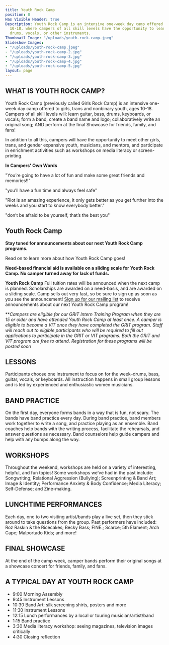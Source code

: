 ```yaml
---
title: Youth Rock Camp
position: 0
Has Visible Header: true
Description: Youth Rock Camp is an intensive one-week day camp offered to youth ages
  10-18, where campers of all skill levels have the opportunity to learn guitar, bass,
  drums, vocals, or other instruments.
Thumbnail Image: "/uploads/youth-rock-camp.jpeg"
Slideshow Images:
- "/uploads/youth-rock-camp.jpeg"
- "/uploads/youth-rock-camp-2.jpg"
- "/uploads/youth-rock-camp-3.jpg"
- "/uploads/youth-rock-camp-4.jpg"
- "/uploads/youth-rock-camp-5.jpg"
layout: page
---
```


## WHAT IS YOUTH ROCK CAMP?
Youth Rock Camp (previously called Girls Rock Camp) is an intensive one-week day camp offered to girls, trans and nonbinary youth, ages 10-18. Campers of all skill levels will: learn guitar, bass, drums, keyboards, or vocals; form a band, create a band name and logo; collaboratively write an original song; AND perform at the final Showcase for friends, family, and fans!

In addition to all this, campers will have the opportunity to meet other girls, trans, and gender expansive youth, musicians, and mentors, and participate in enrichment activities such as workshops on media literacy or screen-printing.

**In Campers' Own Words**

"You’re going to have a lot of fun and make some great friends and memories!!"

"you’ll have a fun time and always feel safe"

"Riot is an amazing experience, it only gets better as you get further into the weeks and you start to know everybody better."

"don’t be afraid to be yourself, that’s the best you"
 
## Youth Rock Camp

**Stay tuned for announcements about our next Youth Rock Camp programs.**

Read on to learn more about how Youth Rock Camp goes!
 
**Need-based financial aid is available on a sliding scale for Youth Rock Camp. No camper turned away for lack of funds.**

**Youth Rock Camp** Full tuition rates will be announced when the next camp is planned. Scholarships are awarded on a need-basis, and are awarded on a sliding scale. Camp sells out very fast, so be sure to sign up as soon as you see the announcement! [Sign up for our mailing list](/get-involved/subscribe) to receive announcements about our next Youth Rock Camp program!
 
***Campers are eligible for our GRIT Intern Training Program  when they are 15 or older and have attended Youth Rock Camp at least once. A camper is eligible to become a VIT once they have completed the GRIT program. Staff will reach out to eligible participants who will be required to fill out applications to participate in the GRIT or VIT programs. Both the GRIT and VIT program are free to attend. Registration for these programs will be posted soon*


## LESSONS

Participants choose one instrument to focus on for the week–drums, bass, guitar, vocals, or keyboards. All instruction happens in small group lessons and is led by experienced and enthusiastic women musicians.

## BAND PRACTICE

On the first day, everyone forms bands in a way that is fun, not scary. The bands have band practice every day. During band practice, band members work together to write a song, and practice playing as an ensemble. Band coaches help bands with the writing process, facilitate the rehearsals, and answer questions as necessary. Band counselors help guide campers and help with any bumps along the way.

## WORKSHOPS

Throughout the weekend, workshops are held on a variety of interesting, helpful, and fun topics!  Some workshops we’ve had in the past include: Songwriting; Relational Aggression (Bullying); Screenprinting & Band Art; Image & Identity; Performance Anxiety & Body Confidence; Media Literacy; Self-Defense; and Zine-making.

## LUNCHTIME PERFORMANCES

Each day, one to two visiting artist/bands play a live set, then they stick around to take questions from the group. Past performers have included: Roz Raskin & the Ricecakes; Becky Bass; FINE.; Scarce; 5th Elament; Arch Cape; Malportado Kids; and more!

## FINAL SHOWCASE

At the end of the camp week, camper bands perform their original songs at a showcase concert for friends, family, and fans.

## A TYPICAL DAY AT YOUTH ROCK CAMP

* 9:00 Morning Assembly
* 9:45 Instrument Lessons
* 10:30 Band Art: silk screening shirts, posters and more
* 11:30 Instrument Lessons
* 12:15 Lunch performances by a local or touring musician/artist/band
* 1:15 Band practice
* 3:30 Media literacy workshop: seeing magazines, television images critically
* 4:30 Closing reflection

